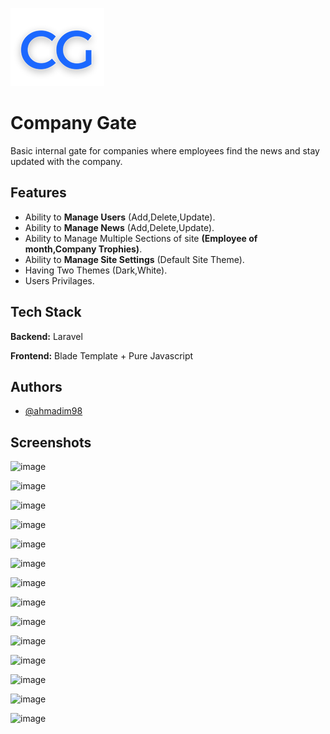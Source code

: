 
![Logo](https://raw.githubusercontent.com/ahmadim98/CompanyGate/main/public/assets/assets/cg_logo2.png?token=GHSAT0AAAAAACHMSOHRQ6P5BW22GMWQKHNSZH55SRA)


# Company Gate

Basic internal gate for companies where employees find the news and stay updated with the company.


## Features

- Ability to **Manage Users** (Add,Delete,Update).
- Ability to **Manage News** (Add,Delete,Update).
- Ability to Manage Multiple Sections of site **(Employee of month,Company Trophies)**.
- Ability to **Manage Site Settings** (Default Site Theme).
- Having Two Themes (Dark,White).
- Users Privilages.

## Tech Stack

**Backend:** Laravel

**Frontend:** Blade Template + Pure Javascript





## Authors

- [@ahmadim98](https://github.com/ahmadim98)


## Screenshots
![image](https://github.com/ahmadim98/CompanyGate/assets/50719996/fb34cc00-0132-44b3-a825-6b287cb01ba1)

![image](https://github.com/ahmadim98/CompanyGate/assets/50719996/c37bffb0-8377-49b6-9504-2e49c58ee337)

![image](https://github.com/ahmadim98/CompanyGate/assets/50719996/1c5e87f3-80ed-48b8-9595-953d6e10dc15)

![image](https://github.com/ahmadim98/CompanyGate/assets/50719996/c25f4865-2414-4511-85e5-5b37bc431c90)

![image](https://github.com/ahmadim98/CompanyGate/assets/50719996/6b05b9cb-5587-4c20-8e47-b65d14546a0f)

![image](https://github.com/ahmadim98/CompanyGate/assets/50719996/e1615cb5-94c9-4dad-a96f-4435ae257a25)

![image](https://github.com/ahmadim98/CompanyGate/assets/50719996/3b1d6fb6-a629-4e72-880b-169602a5a492)

![image](https://github.com/ahmadim98/CompanyGate/assets/50719996/d5483b09-1791-4677-b8dc-81ed64e51a33)

![image](https://github.com/ahmadim98/CompanyGate/assets/50719996/cf2f8f56-f161-4631-81e3-886c02195bc1)

![image](https://github.com/ahmadim98/CompanyGate/assets/50719996/e1091ed1-bcce-41c8-ba48-41c81af547f6)

![image](https://github.com/ahmadim98/CompanyGate/assets/50719996/3eb03c3c-e40c-41d9-b54d-08341e046eb1)

![image](https://github.com/ahmadim98/CompanyGate/assets/50719996/e7d8d743-31f1-4724-9010-445100b95ba0)

![image](https://github.com/ahmadim98/CompanyGate/assets/50719996/656c26ac-afaf-42b6-9190-beccf3a2a6a9)

![image](https://github.com/ahmadim98/CompanyGate/assets/50719996/3b4835a9-c642-415a-9941-8a4f1c3acc35)


